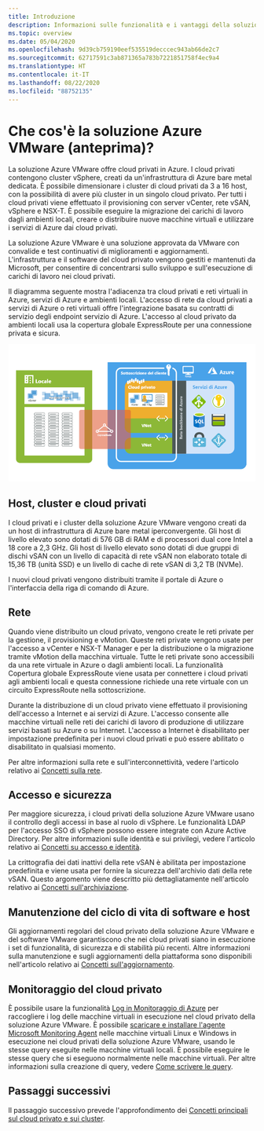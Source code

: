 ```yaml
---
title: Introduzione
description: Informazioni sulle funzionalità e i vantaggi della soluzione Azure VMware per distribuire e gestire i carichi di lavoro basati su VMware in Azure.
ms.topic: overview
ms.date: 05/04/2020
ms.openlocfilehash: 9d39cb759190eef535519decccec943ab66de2c7
ms.sourcegitcommit: 62717591c3ab871365a783b7221851758f4ec9a4
ms.translationtype: HT
ms.contentlocale: it-IT
ms.lasthandoff: 08/22/2020
ms.locfileid: "88752135"
---
```

# <a name="what-is-azure-vmware-solution-preview"></a>Che cos'è la soluzione Azure VMware (anteprima)?

La soluzione Azure VMware offre cloud privati in Azure. I cloud privati contengono cluster vSphere, creati da un'infrastruttura di Azure bare metal dedicata. È possibile dimensionare i cluster di cloud privati da 3 a 16 host, con la possibilità di avere più cluster in un singolo cloud privato. Per tutti i cloud privati viene effettuato il provisioning con server vCenter, rete vSAN, vSphere e NSX-T. È possibile eseguire la migrazione dei carichi di lavoro dagli ambienti locali, creare o distribuire nuove macchine virtuali e utilizzare i servizi di Azure dai cloud privati.

La soluzione Azure VMware è una soluzione approvata da VMware con convalide e test continuativi di miglioramenti e aggiornamenti. L'infrastruttura e il software del cloud privato vengono gestiti e mantenuti da Microsoft, per consentire di concentrarsi sullo sviluppo e sull'esecuzione di carichi di lavoro nei cloud privati.

Il diagramma seguente mostra l'adiacenza tra cloud privati e reti virtuali in Azure, servizi di Azure e ambienti locali. L'accesso di rete da cloud privati a servizi di Azure o reti virtuali offre l'integrazione basata su contratti di servizio degli endpoint servizio di Azure. L'accesso al cloud privato da ambienti locali usa la copertura globale ExpressRoute per una connessione privata e sicura.

![Immagine dell'adiacenza del cloud privato della soluzione Azure VMware ad Azure e all'ambiente locale](./media/adjacency-overview-drawing-final.png)

## <a name="hosts-clusters-and-private-clouds"></a>Host, cluster e cloud privati

I cloud privati e i cluster della soluzione Azure VMware vengono creati da un host di infrastruttura di Azure bare metal iperconvergente. Gli host di livello elevato sono dotati di 576 GB di RAM e di processori dual core Intel a 18 core a 2,3 GHz. Gli host di livello elevato sono dotati di due gruppi di dischi vSAN con un livello di capacità di rete vSAN non elaborato totale di 15,36 TB (unità SSD) e un livello di cache di rete vSAN di 3,2 TB (NVMe).

I nuovi cloud privati vengono distribuiti tramite il portale di Azure o l'interfaccia della riga di comando di Azure.

## <a name="networking"></a>Rete

Quando viene distribuito un cloud privato, vengono create le reti private per la gestione, il provisioning e vMotion. Queste reti private vengono usate per l'accesso a vCenter e NSX-T Manager e per la distribuzione o la migrazione tramite vMotion della macchina virtuale. Tutte le reti private sono accessibili da una rete virtuale in Azure o dagli ambienti locali. La funzionalità Copertura globale ExpressRoute viene usata per connettere i cloud privati agli ambienti locali e questa connessione richiede una rete virtuale con un circuito ExpressRoute nella sottoscrizione.

Durante la distribuzione di un cloud privato viene effettuato il provisioning dell'accesso a Internet e ai servizi di Azure. L'accesso consente alle macchine virtuali nelle reti dei carichi di lavoro di produzione di utilizzare servizi basati su Azure o su Internet. L'accesso a Internet è disabilitato per impostazione predefinita per i nuovi cloud privati e può essere abilitato o disabilitato in qualsiasi momento.

Per altre informazioni sulla rete e sull'interconnettività, vedere l'articolo relativo ai [Concetti sulla rete](concepts-networking.md).

## <a name="access-and-security"></a>Accesso e sicurezza

Per maggiore sicurezza, i cloud privati della soluzione Azure VMware usano il controllo degli accessi in base al ruolo di vSphere. Le funzionalità LDAP per l'accesso SSO di vSphere possono essere integrate con Azure Active Directory. Per altre informazioni sulle identità e sui privilegi, vedere l'articolo relativo ai [Concetti su accesso e identità](concepts-identity.md).

La crittografia dei dati inattivi della rete vSAN è abilitata per impostazione predefinita e viene usata per fornire la sicurezza dell'archivio dati della rete vSAN. Questo argomento viene descritto più dettagliatamente nell'articolo relativo ai [Concetti sull'archiviazione](concepts-storage.md).

## <a name="host-and-software-lifecycle-maintenance"></a>Manutenzione del ciclo di vita di software e host

Gli aggiornamenti regolari del cloud privato della soluzione Azure VMware e del software VMware garantiscono che nei cloud privati siano in esecuzione i set di funzionalità, di sicurezza e di stabilità più recenti. Altre informazioni sulla manutenzione e sugli aggiornamenti della piattaforma sono disponibili nell'articolo relativo ai [Concetti sull'aggiornamento](concepts-upgrades.md).

## <a name="monitoring-your-private-cloud"></a>Monitoraggio del cloud privato

È possibile usare la funzionalità [Log in Monitoraggio di Azure](../azure-monitor/overview.md) per raccogliere i log delle macchine virtuali in esecuzione nel cloud privato della soluzione Azure VMware. È possibile [scaricare e installare l'agente Microsoft Monitoring Agent](../azure-monitor/platform/log-analytics-agent.md#installation-and-configuration) nelle macchine virtuali Linux e Windows in esecuzione nei cloud privati della soluzione Azure VMware, usando le stesse query eseguite nelle macchine virtuali locali. È possibile eseguire le stesse query che si eseguono normalmente nelle macchine virtuali. Per altre informazioni sulla creazione di query, vedere [Come scrivere le query](../azure-monitor/log-query/log-query-overview.md#how-can-i-learn-how-to-write-queries).

## <a name="next-steps"></a>Passaggi successivi

Il passaggio successivo prevede l'approfondimento dei [Concetti principali sul cloud privato e sui cluster](concepts-private-clouds-clusters.md).

<!-- LINKS - external -->

<!-- LINKS - internal -->
[concepts-private-clouds-clusters]: ./concepts-private-clouds-clusters.md
